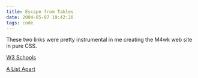 ```yaml
---
title: Escape from Tables
date: 2004-05-07 19:42:20
tags: code
---
```


These two links were pretty instrumental in me creating the M4wk web site in pure CSS.

[W3 Schools](http://www.w3schools.com/css/default.asp)

[A List Apart](http://www.alistapart.com/articles/journey/)